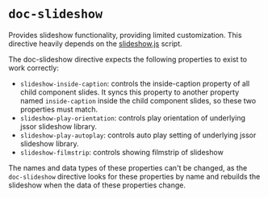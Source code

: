# `doc-slideshow`

Provides slideshow functionality, providing limited customization. This directive heavily depends on the [slideshow.js](../SCRIPTS.md#slideshowjs) script.

The doc-slideshow directive expects the following properties to exist to work correctly:

- `slideshow-inside-caption`: controls the inside-caption property of all child component slides. It syncs this property to another property named `inside-caption` inside the child component slides, so these two properties must match.
- `slideshow-play-orientation`: controls play orientation of underlying jssor slideshow library.
- `slideshow-play-autoplay`: controls auto play setting of underlying jssor slideshow library.
- `slideshow-filmstrip`: controls showing filmstrip of slideshow

The names and data types of these properties can't be changed, as the `doc-slideshow` directive looks for these properties by name and rebuilds the slideshow when the data of these properties change.
